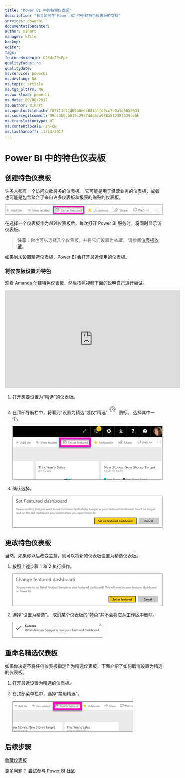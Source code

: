 ```yaml
---
title: "Power BI 中的特色仪表板"
description: "有关如何在 Power BI 中创建特色仪表板的文档"
services: powerbi
documentationcenter: 
author: mihart
manager: kfile
backup: 
editor: 
tags: 
featuredvideoid: G26dr2PsEpk
qualityfocus: no
qualitydate: 
ms.service: powerbi
ms.devlang: NA
ms.topic: article
ms.tgt_pltfrm: NA
ms.workload: powerbi
ms.date: 09/08/2017
ms.author: mihart
ms.openlocfilehash: f87f13c71d60a8edc831a1fd9cc7d0a1d5656634
ms.sourcegitcommit: 99cc3b9cb615c2957dde6ca908a51238f129cebb
ms.translationtype: HT
ms.contentlocale: zh-CN
ms.lasthandoff: 11/13/2017
---
```

# <a name="featured-dashboards-in-power-bi"></a>Power BI 中的特色仪表板
## <a name="create-a-featured-dashboard"></a>创建特色仪表板
许多人都有一个访问次数最多的仪表板。  它可能是用于经营业务的仪表板，或者也可能是包含聚合了来自许多仪表板和报表的磁贴的仪表板。

![](media/service-dashboard-featured/power-bi-feature-nav.png)

在选择一个仪表板作为*精选*仪表板后，每次打开 Power BI 服务时，将同时显示该仪表板。  

> **注意**：你也可以选择几个仪表板，并将它们设置为*收藏*。 请参阅[仪表板收藏](service-dashboard-favorite.md)。
> 
> 

如果尚未设置精选仪表板，Power BI 会打开最近使用的仪表板。  

### <a name="to-set-a-dashboard-as-featured"></a>将仪表板设置为**特色**
观看 Amanda 创建特色仪表板，然后按照视频下面的说明自己进行尝试。

<iframe width="560" height="315" src="https://www.youtube.com/embed/G26dr2PsEpk" frameborder="0" allowfullscreen></iframe>



1. 打开想要设置为“精选”的仪表板。 
2. 在顶部导航栏中，将看到“设置为精选”或仅“精选”![](media/service-dashboard-featured/power-bi-featured-icon.png) 图标。 选择其中一个。
   
    ![](media/service-dashboard-featured/power-bi-set-as-featured.png)
3. 确认选择。
   
    ![](media/service-dashboard-featured/power-bi-create-featured.png)

## <a name="change-the-featured-dashboard"></a>更改特色仪表板
当然，如果你以后改变主意，则可以将新的仪表板设置为精选仪表板。

1. 按照上述步骤 1 和 2 执行操作。
   
    ![](media/service-dashboard-featured/power-bi-change-feature.png)
2. 选择“设置为精选”。 取消某个仪表板的“特色”并不会将它从工作区中删除。  
   
    ![](media/service-dashboard-featured/power-bi-success.png)

## <a name="remove-the-featured-dashboard"></a>重命名精选仪表板
如果你决定不将任何仪表板指定作为精选仪表板，下面介绍了如何取消设置为精选的仪表板。

1. 打开最近设置为精选的仪表板。
2. 在顶部菜单栏中，选择“禁用精选”。
   
    ![](media/service-dashboard-featured/power-bi-unfeature.png)

## <a name="next-steps"></a>后续步骤
[收藏仪表板](service-dashboard-favorite.md)

更多问题？ [尝试参与 Power BI 社区](http://community.powerbi.com/)

